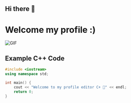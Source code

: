 ## Hi there 👋


# Welcome my profile :)

![GIF](https://media.giphy.com/media/3o7aD2saalBwwftBIY/giphy.gif)

## Example C++ Code

```cpp
#include <iostream>
using namespace std;

int main() {
    cout << "Welcome to my profile editor C+ 🚀" << endl;
    return 0;
}


